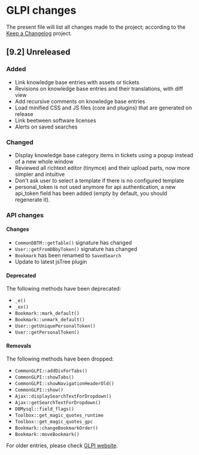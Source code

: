 # GLPI changes

The present file will list all changes made to the project; according to the
[Keep a Changelog](http://keepachangelog.com/) project.

## [9.2] Unreleased

### Added
- Link knowledge base entries with assets or tickets
- Revisions on knowledge base entries and their translations, with diff view
- Add recursive comments on knowledge base entries
- Load minified CSS and JS files (core and plugins) that are generated on release
- Link beetween software licenses
- Alerts on saved searches

### Changed
- Display knowledge base category items in tickets using a popup instead of a
new whole window
- Reviewed all richtext editor (tinymce) and their upload parts, now more simpler and intuitive
- Don't ask user to select a template if there is no configured template
- personal_token is not used anymore for api authentication, a new api_token field has been added (empty by default, you should regenerate it).

### API changes

#### Changes

- `CommonDBTM::getTable()` signature has changed
- `User::getFromDBbyToken()` signature has changed
- `Bookmark` has been renamed to `SavedSearch`
- Update to latest jsTree plugin

#### Deprecated

The following methods have been deprecated:

- `_e()`
- `_ex()`
- `Bookmark::mark_default()`
- `Bookmark::unmark_default()`
- `User::getUniquePersonalToken()`
- `User::getPersonalToken()`

#### Removals

The following methods have been dropped:

- `CommonGLPI::addDivForTabs()`
- `CommonGLPI::showTabs()`
- `CommonGLPI::showNavigationHeaderOld()`
- `CommonGLPI::show()`
- `Ajax::displaySearchTextForDropdown()`
- `Ajax::getSearchTextForDropdown()`
- `DBMysql::field_flags()`
- `Toolbox::get_magic_quotes_runtime`
- `Toolbox::get_magic_quotes_gpc`
- `Bookmark::changeBookmarkOrder()`
- `Bookmark::moveBookmark()`

For older entries, please check [GLPI website](http://glpi-project.org).
